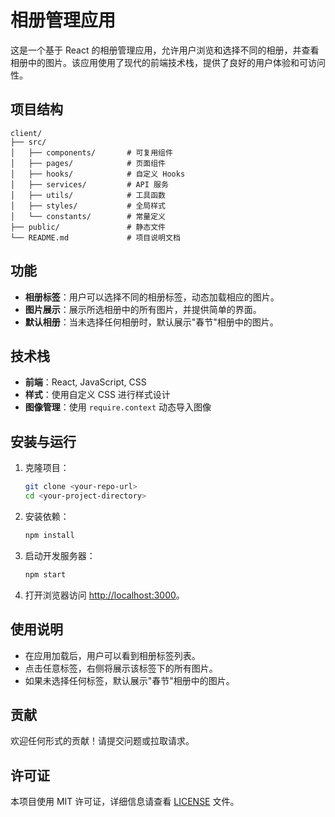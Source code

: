 # 相册管理应用

这是一个基于 React 的相册管理应用，允许用户浏览和选择不同的相册，并查看相册中的图片。该应用使用了现代的前端技术栈，提供了良好的用户体验和可访问性。

## 项目结构

```
client/
├── src/
│   ├── components/       # 可复用组件
│   ├── pages/            # 页面组件
│   ├── hooks/            # 自定义 Hooks
│   ├── services/         # API 服务
│   ├── utils/            # 工具函数
│   ├── styles/           # 全局样式
│   └── constants/        # 常量定义
├── public/               # 静态文件
└── README.md             # 项目说明文档
```

## 功能

- **相册标签**：用户可以选择不同的相册标签，动态加载相应的图片。
- **图片展示**：展示所选相册中的所有图片，并提供简单的界面。
- **默认相册**：当未选择任何相册时，默认展示"春节"相册中的图片。

## 技术栈

- **前端**：React, JavaScript, CSS
- **样式**：使用自定义 CSS 进行样式设计
- **图像管理**：使用 `require.context` 动态导入图像

## 安装与运行

1. 克隆项目：
   ```bash
   git clone <your-repo-url>
   cd <your-project-directory>
   ```

2. 安装依赖：
   ```bash
   npm install
   ```

3. 启动开发服务器：
   ```bash
   npm start
   ```

4. 打开浏览器访问 [http://localhost:3000](http://localhost:3000)。

## 使用说明

- 在应用加载后，用户可以看到相册标签列表。
- 点击任意标签，右侧将展示该标签下的所有图片。
- 如果未选择任何标签，默认展示"春节"相册中的图片。

## 贡献

欢迎任何形式的贡献！请提交问题或拉取请求。

## 许可证

本项目使用 MIT 许可证，详细信息请查看 [LICENSE](LICENSE) 文件。
